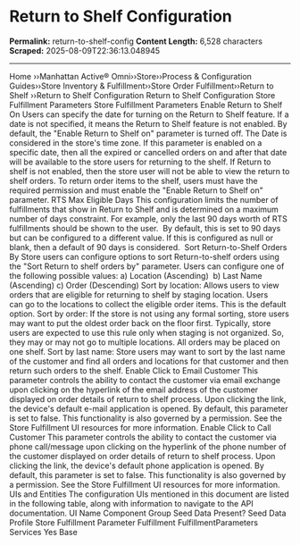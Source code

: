 # Return to Shelf Configuration

**Permalink:** return-to-shelf-config
**Content Length:** 6,528 characters
**Scraped:** 2025-08-09T22:36:13.048945

---

Home &rsaquo;&rsaquo;Manhattan Active® Omni&rsaquo;&rsaquo;Store&rsaquo;&rsaquo;Process & Configuration Guides&rsaquo;&rsaquo;Store Inventory & Fulfillment&rsaquo;&rsaquo;Store Order Fulfillment&rsaquo;&rsaquo;Return to Shelf ››Return to Shelf Configuration Return to Shelf Configuration Store Fulfillment Parameters Store Fulfillment Parameters Enable Return to Shelf On Users can specify the date for turning on the Return to Shelf feature. If a date is not specified, it means the Return to Shelf feature is not enabled. By default, the &quot;Enable Return to Shelf on&quot; parameter is&nbsp;turned off. The Date is considered in the store&#39;s time zone. If this parameter is enabled on a specific date, then all the expired or cancelled orders on and after that date will be available to the store users for returning to the shelf. If Return to shelf is not enabled, then the store user will not be able to view the return to shelf orders. To return order items to the shelf, users must have the required permission and must enable the &quot;Enable Return to Shelf on&quot; parameter. RTS Max Eligible Days This configuration limits the number of fulfillments that show in Return to Shelf and is determined on&nbsp;a maximum number of days constraint. For example, only the last 90&nbsp;days worth of RTS fulfillments should be shown to the user.&nbsp; By default, this is set to 90 days but can be configured to a different value. If this is configured as null or blank, then a default of 90 days is considered.&nbsp; Sort Return-to-Shelf Orders By Store users can configure options to sort Return-to-shelf orders using the &quot;Sort Return to shelf orders by&quot;&nbsp;parameter. Users can configure one of the following possible values: a) Location (Ascending)&nbsp; b) Last Name (Ascending) c) Order (Descending) Sort by location: Allows users to view orders that are eligible for returning to shelf by staging location. Users can&nbsp;go to the locations to collect the eligible order items. This is the default option. Sort by order: If&nbsp;the store is&nbsp;not using any formal sorting, store users may&nbsp;want to put the oldest order back on the floor first. Typically, store users are expected to use this rule only when staging is not organized. So, they may or may not go to multiple locations. All orders&nbsp;may be placed on one shelf. Sort by last name: Store users may want to sort by the last name of the customer and find all orders and locations for that customer and then return such orders to the shelf. Enable Click to Email Customer This parameter controls the ability to contact the customer via email exchange upon clicking on the hyperlink of the email address of the customer displayed on order details of return to shelf process.&nbsp;Upon clicking the link, the device&#39;s default e-mail application is opened. By default, this parameter is set to false.&nbsp;This functionality is also governed by a permission. See the Store Fulfillment UI resources for more information. Enable Click to Call Customer This parameter controls the ability to contact the customer via phone call/message&nbsp;upon clicking on the hyperlink of the phone number of the customer displayed on order details of return to shelf process.&nbsp;Upon clicking the link, the device&#39;s default phone&nbsp;application is opened. By default, this parameter is set to false.&nbsp;This functionality is also governed by a permission. See the Store Fulfillment UI resources for more information. UIs and Entities The configuration UIs mentioned in this document are listed in the following table,&nbsp;along with information to&nbsp;navigate&nbsp;to the API documentation. UI Name Component Group Seed Data Present? Seed Data Profile Store Fulfillment Parameter Fulfillment FulfillmentParameters Services Yes Base